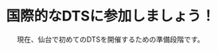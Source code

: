 ﻿---
# An instance of the Blank widget.
# Documentation: https://sourcethemes.com/academic/docs/page-builder/
widget: blank

# Activate this widget? true/false
active: true

# This file represents a page section.
headless: true

# Order that this section appears on the page.
weight: 40

title: 国際的なDTSに参加しましょう！
subtitle: 現在、仙台で初めてのDTSを開催するための準備段階です。

design:
  columns: "1"

  #spacing:
  #  padding: ["20px", "0", "20px", "0"]

---
